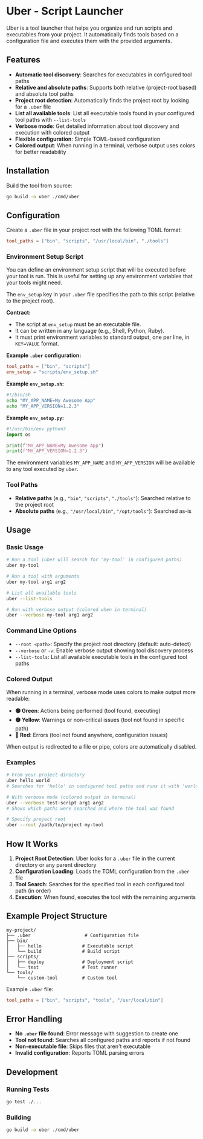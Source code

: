 # Uber - Script Launcher

Uber is a tool launcher that helps you organize and run scripts and executables from your project. It automatically finds tools based on a configuration file and executes them with the provided arguments.

## Features

- **Automatic tool discovery**: Searches for executables in configured tool paths
- **Relative and absolute paths**: Supports both relative (project-root based) and absolute tool paths
- **Project root detection**: Automatically finds the project root by looking for a `.uber` file
- **List all available tools**: List all executable tools found in your configured tool paths with `--list-tools`
- **Verbose mode**: Get detailed information about tool discovery and execution with colored output
- **Flexible configuration**: Simple TOML-based configuration
- **Colored output**: When running in a terminal, verbose output uses colors for better readability

## Installation

Build the tool from source:

```bash
go build -o uber ./cmd/uber
```

## Configuration

Create a `.uber` file in your project root with the following TOML format:

```toml
tool_paths = ["bin", "scripts", "/usr/local/bin", "./tools"]
```

### Environment Setup Script

You can define an environment setup script that will be executed before your tool is run. This is useful for setting up any environment variables that your tools might need.

The `env_setup` key in your `.uber` file specifies the path to this script (relative to the project root).

**Contract:**
- The script at `env_setup` must be an executable file.
- It can be written in any language (e.g., Shell, Python, Ruby).
- It must print environment variables to standard output, one per line, in `KEY=VALUE` format.

**Example `.uber` configuration:**

```toml
tool_paths = ["bin", "scripts"]
env_setup = "scripts/env_setup.sh"
```

**Example `env_setup.sh`:**
```sh
#!/bin/sh
echo "MY_APP_NAME=My Awesome App"
echo "MY_APP_VERSION=1.2.3"
```

**Example `env_setup.py`:**
```python
#!/usr/bin/env python3
import os

print(f"MY_APP_NAME=My Awesome App")
print(f"MY_APP_VERSION=1.2.3")
```

The environment variables `MY_APP_NAME` and `MY_APP_VERSION` will be available to any tool executed by `uber`.

### Tool Paths

- **Relative paths** (e.g., `"bin"`, `"scripts"`, `"./tools"`): Searched relative to the project root
- **Absolute paths** (e.g., `"/usr/local/bin"`, `"/opt/tools"`): Searched as-is

## Usage

### Basic Usage

```bash
# Run a tool (uber will search for 'my-tool' in configured paths)
uber my-tool

# Run a tool with arguments
uber my-tool arg1 arg2

# List all available tools
uber --list-tools

# Run with verbose output (colored when in terminal)
uber --verbose my-tool arg1 arg2
```

### Command Line Options

- `--root <path>`: Specify the project root directory (default: auto-detect)
- `--verbose` or `-v`: Enable verbose output showing tool discovery process
- `--list-tools`: List all available executable tools in the configured tool paths

### Colored Output

When running in a terminal, verbose mode uses colors to make output more readable:

- **🟢 Green**: Actions being performed (tool found, executing)
- **🟡 Yellow**: Warnings or non-critical issues (tool not found in specific path)
- **🔴 Red**: Errors (tool not found anywhere, configuration issues)

When output is redirected to a file or pipe, colors are automatically disabled.

### Examples

```bash
# From your project directory
uber hello world
# Searches for 'hello' in configured tool paths and runs it with 'world' as argument

# With verbose mode (colored output in terminal)
uber --verbose test-script arg1 arg2
# Shows which paths were searched and where the tool was found

# Specify project root
uber --root /path/to/project my-tool
```

## How It Works

1. **Project Root Detection**: Uber looks for a `.uber` file in the current directory or any parent directory
2. **Configuration Loading**: Loads the TOML configuration from the `.uber` file
3. **Tool Search**: Searches for the specified tool in each configured tool path (in order)
4. **Execution**: When found, executes the tool with the remaining arguments

## Example Project Structure

```
my-project/
├── .uber                    # Configuration file
├── bin/
│   ├── hello               # Executable script
│   └── build               # Build script
├── scripts/
│   ├── deploy              # Deployment script
│   └── test                # Test runner
└── tools/
    └── custom-tool         # Custom tool
```

Example `.uber` file:
```toml
tool_paths = ["bin", "scripts", "tools", "/usr/local/bin"]
```

## Error Handling

- **No `.uber` file found**: Error message with suggestion to create one
- **Tool not found**: Searches all configured paths and reports if not found
- **Non-executable file**: Skips files that aren't executable
- **Invalid configuration**: Reports TOML parsing errors

## Development

### Running Tests

```bash
go test ./...
```

### Building

```bash
go build -o uber ./cmd/uber
``` 
